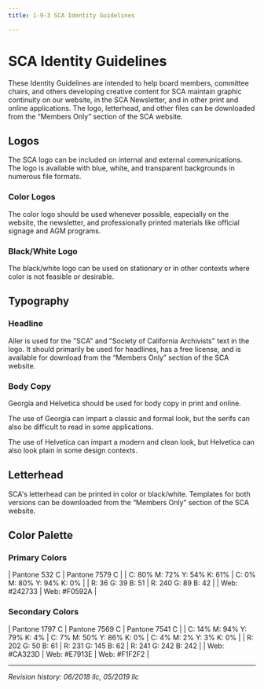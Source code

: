 ```yaml
---
title: 1-9-3 SCA Identity Guidelines

---
```


# SCA Identity Guidelines

These Identity Guidelines are intended to help board members, committee chairs, and others developing creative content for SCA maintain graphic continuity on our website, in the SCA Newsletter, and in other print and online applications. The logo, letterhead, and other files can be downloaded from the “Members Only” section of the SCA website.

## Logos
The SCA logo can be included on internal and external communications. The logo is available with blue, white, and transparent backgrounds in numerous file formats.

### Color Logos
The color logo should be used whenever possible, especially on the website, the newsletter, and professionally printed materials like official signage and AGM programs.

### Black/White Logo
The black/white logo can be used on stationary or in other contexts where color is not feasible or desirable.

## Typography

### Headline
Aller is used for the "SCA" and "Society of California Archivists" text in the logo. It should primarily be used for headlines, has a free license, and is available for download from the “Members Only” section of the SCA website.

### Body Copy
Georgia and Helvetica should be used for body copy in print and online.

The use of Georgia can impart a classic and formal look, but the serifs can also be difficult to read in some applications.

The use of Helvetica can impart a modern and clean look, but Helvetica can also look plain in some design contexts.

## Letterhead
SCA's letterhead can be printed in color or black/white. Templates for both versions can be downloaded from the “Members Only” section of the SCA website.

## Color Palette

### Primary Colors

| Pantone 532 C               | Pantone 7579 C            |
| C: 80% M: 72% Y: 54% K: 61% | C: 0% M: 80% Y: 94% K: 0% |
| R: 36 G: 39 B: 51           | R: 240 G: 89 B: 42        |
| Web: #242733                | Web: #F0592A              |

### Secondary Colors

| Pantone 1797 C             | Pantone 7569 C            | Pantone 7541 C          |
| C: 14% M: 94% Y: 79% K: 4% | C: 7% M: 50% Y: 86% K: 0% | C: 4% M: 2% Y: 3% K: 0% |
| R: 202 G: 50 B: 61         | R: 231 G: 145 B: 62       | R: 241 G: 242 B: 242    |
| Web: #CA323D               | Web: #E7913E              | Web: #F1F2F2            |

***

_Revision history: 06/2018 llc, 05/2019 llc_

